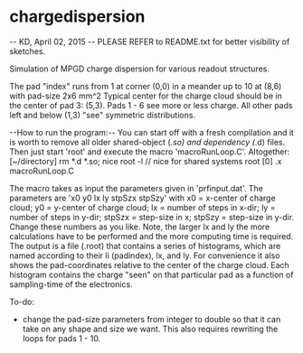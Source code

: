 # chargedispersion

-- KD, April 02, 2015 --
PLEASE REFER to README.txt for better visibility of sketches.
 
Simulation of MPGD charge dispersion for various readout structures.

The pad "index" runs from 1 at corner (0,0) in a meander up to 10 at (8,6) with
pad-size 2x6 mm^2
Typical center for the charge cloud should be in the center of pad 3: (5,3).
Pads 1 - 6 see more or less charge. All other pads left and below (1,3) "see"
symmetric distributions.

--How to run the program:--
You can start off with a fresh compilation and it is worth to remove all older
shared-object (*.so) and dependency (*.d) files. Then just start 'root' and
execute the macro 'macroRunLoop.C'.
Altogether:
[~/directory] rm *.d *.so; nice root -l // nice for shared systems
root [0] .x macroRunLoop.C

The macro takes as input the parameters given in 'prfinput.dat'. The parameters
are 'x0 y0 lx ly stpSzx stpSzy' with x0 = x-center of charge cloud;
y0 = y-center of charge cloud; lx = number of steps in x-dir;
ly = number of steps in y-dir; stpSzx = step-size in x; stpSzy = step-size
in y-dir. Change these numbers as you like. Note, the larger lx and ly the
more calculations have to be performed and the more computing time is required.
The output is a file (.root) that contains a series of histograms, which are
named according to their li (padindex), lx, and ly. For convenience it also
shows the pad-coordinates relative to the center of the charge cloud.
Each histogram contains the charge "seen" on that particular pad as a function
of sampling-time of the electronics.

To-do:
- change the pad-size parameters from integer to double so that it can take on
any shape and size we want. This also requires rewriting the loops for pads
1 - 10.
